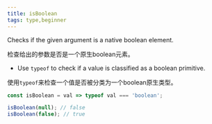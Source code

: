 ```yaml
---
title: isBoolean
tags: type,beginner
---
```


Checks if the given argument is a native boolean element.

检查给出的参数是否是一个原生boolean元素。

- Use `typeof` to check if a value is classified as a boolean primitive.

使用`typeof`来检查一个值是否被分类为一个boolean原生类型。

```js
const isBoolean = val => typeof val === 'boolean';
```

```js
isBoolean(null); // false
isBoolean(false); // true
```
